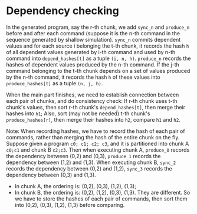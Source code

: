 # Dependency checking

In the generated program, say the r-th chunk, we add `sync_n` and `produce_n` before and after each command (suppose it is the n-th command in the sequence generated by shallow simulation).
`sync_n` commits dependent values and for each source i belonging the t-th chunk, it records the hash `h` of all dependent values generated by i-th command and used by n-th command into `depend_hashes[t]` as a tuple `(i, n, h)`.
`produce_n` records the hashes of dependent values produced by the n-th command. If the j-th command belonging to the t-th chunk depends on a set of values produced by the n-th command, it records the hash `h` of these values into `produce_hashes[t]` as a tuple `(n, j, h)`.

When the main part finishes, we need to establish connection between each pair of chunks, and do consistency check:
If r-th chunk uses t-th chunk's values, then sort r-th chunk's `depend_hashes[t]`, then merge their hashes into `h1`; Also, sort (may not be needed) t-th chunk's `produce_hashes[r]`, then merge their hashes into `h2`, compare `h1` and `h2`.

Note:
When recording hashes, we have to record the hash of each pair of commands, rather than merging the hash of the entire chunk on the fly.
Suppose given a program `c0; c1; c2; c3`, and it is partitioned into chunk A `c0;c1` and chunk B `c2;c3`. Then when executing chunk A, `produce_0` records the dependency between (0,2) and (0,3), `produce_1` records the dependency between (1,2) and (1,3). When executing chunk B, `sync_2` records the dependency between (0,2) and (1,2), `sync_3` records the dependency between (0,3) and (1,3).
* In chunk A, the ordering is: (0,2), (0,3), (1,2), (1,3);
* In chunk B, the ordering is: (0,2), (1,2), (0,3), (1,3).
They are different. So we have to store the hashes of each pair of commands, then sort them into (0,2), (0,3), (1,2), (1,3) before comparing.